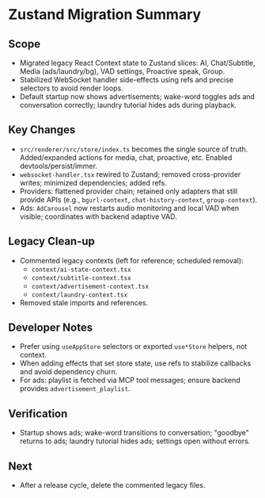 # Zustand Migration Summary

## Scope

- Migrated legacy React Context state to Zustand slices: AI, Chat/Subtitle, Media (ads/laundry/bg), VAD settings, Proactive speak, Group.
- Stabilized WebSocket handler side-effects using refs and precise selectors to avoid render loops.
- Default startup now shows advertisements; wake-word toggles ads and conversation correctly; laundry tutorial hides ads during playback.

## Key Changes

- `src/renderer/src/store/index.ts` becomes the single source of truth. Added/expanded actions for media, chat, proactive, etc. Enabled devtools/persist/immer.
- `websocket-handler.tsx` rewired to Zustand; removed cross-provider writes; minimized dependencies; added refs.
- Providers: flattened provider chain; retained only adapters that still provide APIs (e.g., `bgurl-context`, `chat-history-context`, `group-context`).
- Ads: `AdCarousel` now restarts audio monitoring and local VAD when visible; coordinates with backend adaptive VAD.

## Legacy Clean-up

- Commented legacy contexts (left for reference; scheduled removal):
  - `context/ai-state-context.tsx`
  - `context/subtitle-context.tsx`
  - `context/advertisement-context.tsx`
  - `context/laundry-context.tsx`
- Removed stale imports and references.

## Developer Notes

- Prefer using `useAppStore` selectors or exported `use*Store` helpers, not context.
- When adding effects that set store state, use refs to stabilize callbacks and avoid dependency churn.
- For ads: playlist is fetched via MCP tool messages; ensure backend provides `advertisement_playlist`.

## Verification

- Startup shows ads; wake-word transitions to conversation; "goodbye" returns to ads; laundry tutorial hides ads; settings open without errors.

## Next

- After a release cycle, delete the commented legacy files.

